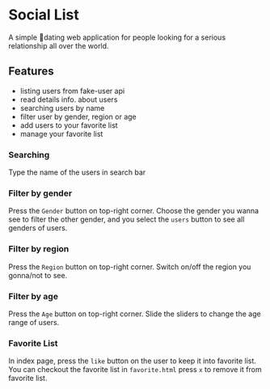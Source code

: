 # Social List
A simple dating web application for people looking for a serious relationship all over the world.

## Features
- listing users from fake-user api
- read details info. about users
- searching users by name
- filter user by gender, region or age
- add users to your favorite list
- manage your favorite list

### Searching
Type the name of the users in search bar
### Filter by gender
Press the `Gender` button on top-right corner.
Choose the gender you wanna see to filter the other gender, and you select the `users` button to see all genders of users.
### Filter by region
Press the `Region` button on top-right corner.
Switch on/off the region you gonna/not to see.
### Filter by age
Press the `Age` button on top-right corner.
Slide the sliders to change the age range of users.
### Favorite List
In index page, press the `like` button on the user to keep it into favorite list.
You can checkout the favorite list in `favorite.html`
press `x` to remove it from favorite list.